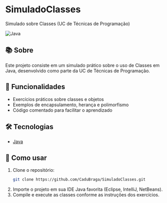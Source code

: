 # SimuladoClasses

Simulado sobre Classes (UC de Técnicas de Programação)

![Java](https://img.shields.io/badge/language-Java-blue.svg)

## 📚 Sobre

Este projeto consiste em um simulado prático sobre o uso de Classes em Java, desenvolvido como parte da UC de Técnicas de Programação.

## 🚀 Funcionalidades

- Exercícios práticos sobre classes e objetos
- Exemplos de encapsulamento, herança e polimorfismo
- Código comentado para facilitar o aprendizado

## 🛠️ Tecnologias

- [Java](https://www.java.com/)

## 📂 Como usar

1. Clone o repositório:
   ```bash
   git clone https://github.com/CaduBraga/SimuladoClasses.git
   ```
2. Importe o projeto em sua IDE Java favorita (Eclipse, IntelliJ, NetBeans).
3. Compile e execute as classes conforme as instruções dos exercícios.
